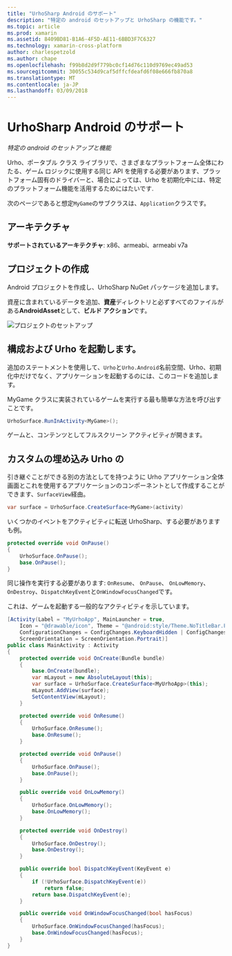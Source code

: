 ```yaml
---
title: "UrhoSharp Android のサポート"
description: "特定の android のセットアップと UrhoSharp の機能です。"
ms.topic: article
ms.prod: xamarin
ms.assetid: 8409BD81-B1A6-4F5D-AE11-6BBD3F7C6327
ms.technology: xamarin-cross-platform
author: charlespetzold
ms.author: chape
ms.openlocfilehash: f99b8d2d9f779bc0cf14d76c110d9769ec49ad53
ms.sourcegitcommit: 30055c534d9caf5dffcfdeafd6f08e666fb870a8
ms.translationtype: MT
ms.contentlocale: ja-JP
ms.lasthandoff: 03/09/2018
---
```

# <a name="urhosharp-android-support"></a>UrhoSharp Android のサポート

_特定の android のセットアップと機能_

Urho、ポータブル クラス ライブラリで、さまざまなプラットフォーム全体にわたる、ゲーム ロジックに使用する同じ API を使用する必要があります、プラットフォーム固有のドライバーと、場合によっては、Urho を初期化中には、特定のプラットフォーム機能を活用するためにはたいです.

次のページであると想定`MyGame`のサブクラスは、`Application`クラスです。

## <a name="architectures"></a>アーキテクチャ

**サポートされているアーキテクチャ**: x86、armeabi、armeabi v7a

## <a name="create-a-project"></a>プロジェクトの作成

Android プロジェクトを作成し、UrhoSharp NuGet パッケージを追加します。

資産に含まれているデータを追加、**資産**ディレクトリと必ずすべてのファイルがある**AndroidAsset**として、**ビルド アクション**です。

![プロジェクトのセットアップ](android-images/image-3.png "資産ディレクトリに資産を含むデータの追加")

## <a name="configure-and-launching-urho"></a>構成および Urho を起動します。

追加のステートメントを使用して、`Urho`と`Urho.Android`名前空間、Urho、初期化中だけでなく、アプリケーションを起動するのには、このコードを追加します。

MyGame クラスに実装されているゲームを実行する最も簡単な方法を呼び出すことです。

```csharp
UrhoSurface.RunInActivity<MyGame>();
```

ゲームと、コンテンツとしてフルスクリーン アクティビティが開きます。

## <a name="custom-embedding-of-urho"></a>カスタムの埋め込み Urho の

引き継ぐことができる別の方法としてを持つように Urho アプリケーション全体 画面とこれを使用するアプリケーションのコンポーネントとして作成することができます、`SurfaceView`経由。

```csharp
var surface = UrhoSurface.CreateSurface<MyGame>(activity)
```

いくつかのイベントをアクティビティに転送 UrhoSharp、する必要がありますも例。

```csharp
protected override void OnPause()
{
    UrhoSurface.OnPause();
    base.OnPause();
}
```

同じ操作を実行する必要があります: `OnResume`、 `OnPause`、 `OnLowMemory`、 `OnDestroy`、`DispatchKeyEvent`と`OnWindowFocusChanged`です。

これは、ゲームを起動する一般的なアクティビティを示しています。

```csharp
[Activity(Label = "MyUrhoApp", MainLauncher = true,
    Icon = "@drawable/icon", Theme = "@android:style/Theme.NoTitleBar.Fullscreen",
    ConfigurationChanges = ConfigChanges.KeyboardHidden | ConfigChanges.Orientation,
    ScreenOrientation = ScreenOrientation.Portrait)]
public class MainActivity : Activity
{
    protected override void OnCreate(Bundle bundle)
    {
        base.OnCreate(bundle);
        var mLayout = new AbsoluteLayout(this);
        var surface = UrhoSurface.CreateSurface<MyUrhoApp>(this);
        mLayout.AddView(surface);
        SetContentView(mLayout);
    }

    protected override void OnResume()
    {
        UrhoSurface.OnResume();
        base.OnResume();
    }

    protected override void OnPause()
    {
        UrhoSurface.OnPause();
        base.OnPause();
    }

    public override void OnLowMemory()
    {
        UrhoSurface.OnLowMemory();
        base.OnLowMemory();
    }

    protected override void OnDestroy()
    {
        UrhoSurface.OnDestroy();
        base.OnDestroy();
    }

    public override bool DispatchKeyEvent(KeyEvent e)
    {
        if (!UrhoSurface.DispatchKeyEvent(e))
            return false;
        return base.DispatchKeyEvent(e);
    }

    public override void OnWindowFocusChanged(bool hasFocus)
    {
        UrhoSurface.OnWindowFocusChanged(hasFocus);
        base.OnWindowFocusChanged(hasFocus);
    }
}
```

